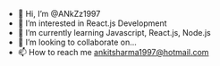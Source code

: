 - 👋 Hi, I’m @ANkZz1997
- 👀 I’m interested in React.js Development
- 🌱 I’m currently learning Javascript, React.js, Node.js
- 💞️ I’m looking to collaborate on...
- 📫 How to reach me ankitsharma1997@hotmail.com

<!---
ANkZz1997/ANkZz1997 is a ✨ special ✨ repository because its `README.md` (this file) appears on your GitHub profile.
You can click the Preview link to take a look at your changes.
--->
